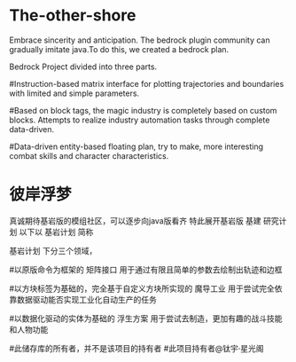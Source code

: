 # The-other-shore

Embrace sincerity and anticipation. The bedrock plugin community can gradually imitate java.To do this, we created a bedrock plan.

Bedrock Project divided into three parts.

#Instruction-based matrix interface for plotting trajectories and boundaries with limited and simple parameters.

#Based on block tags, the magic industry is completely based on custom blocks. Attempts to realize industry automation tasks through complete data-driven.

#Data-driven entity-based floating plan, try to make, more interesting combat skills and character characteristics.


# 彼岸浮梦

真诚期待基岩版的模组社区，可以逐步向java版看齐
特此展开基岩版 基建 研究计划
以下以 基岩计划 简称

基岩计划 下分三个领域，

#以原版命令为框架的 矩阵接口 
用于通过有限且简单的参数去绘制出轨迹和边框

#以方块标签为基础的，完全基于自定义方块所实现的 魔导工业
用于尝试完全依靠数据驱动能否实现工业化自动生产的任务

#以数据化驱动的实体为基础的 浮生方案 
用于尝试去制造，更加有趣的战斗技能和人物功能

#此储存库的所有者，并不是该项目的持有者
#此项目持有者@钛宇·星光阁
